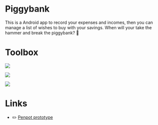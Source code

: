 # Piggybank

This is a Android app to record your expenses and incomes, then you can manage a list of wishes to buy with your savings. When will your take the hammer and break the piggybank? 🐷

# Toolbox

[![](https://img.shields.io/badge/-Android-black?&logo=android&color=3DDC84&logoColor=white)](https://penpot.app/)

[![](https://img.shields.io/badge/-Semantic%20Versioning-black?&logo=semver&color=3F4551&logoColor=white)](https://semver.org/)

[![](https://img.shields.io/badge/-Penpot-black?&logo=penpot&color=FFFFFF&logoColor=white)](https://penpot.app/)

# Links

* ✏️ [Penpot prototype](https://design.penpot.app/#/view/1b072d40-267f-11ec-bdd0-f35c6ae458e9?page-id=1b072d41-267f-11ec-bdd0-f35c6ae458e9&index=0&share-id=61b8c3c0-2684-11ec-bdd0-f35c6ae458e9)
